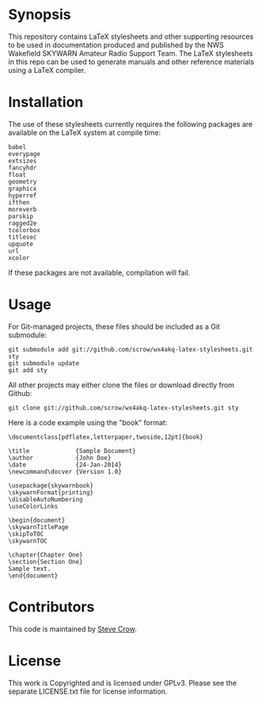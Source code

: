 # Synopsis

This repository contains LaTeX stylesheets and other supporting resources to be used in documentation produced and published by the NWS Wakefield SKYWARN Amateur Radio Support Team.  The LaTeX stylesheets in this repo can be used to generate manuals and other reference materials using a LaTeX compiler.

# Installation

The use of these stylesheets currently requires the following packages are available on the LaTeX system at compile time:

	babel
	everypage
	extsizes
	fancyhdr
	float
	geometry
	graphicx
	hyperref
	ifthen
	moreverb
	parskip
	ragged2e
	tcolorbox
	titlesec
	upquote
	url
	xcolor

If these packages are not available, compilation will fail.

# Usage

For Git-managed projects, these files should be included as a Git submodule:

	git submodule add git://github.com/scrow/wx4akq-latex-stylesheets.git sty
	git submodule update
	git add sty

All other projects may either clone the files or download directly from Github:

	git clone git://github.com/scrow/wx4akq-latex-stylesheets.git sty

Here is a code example using the "book" format:

	\documentclass[pdflatex,letterpaper,twoside,12pt]{book}
	
	\title             {Sample Document}
	\author            {John Doe}
	\date              {24-Jan-2014}
	\newcommand\docver {Version 1.0}
	
	\usepackage{skywarnbook}
	\skywarnFormat{printing}
	\disableAutoNumbering
	\useColorLinks
	
	\begin{document}
	\skywarnTitlePage
	\skipToTOC
	\skywarnTOC
	
	\chapter{Chapter One}
	\section{Section One}
	Sample text.
	\end{document}

# Contributors

This code is maintained by [Steve Crow](mailto:scrow@sdf.org).

# License

This work is Copyrighted and is licensed under GPLv3.  Please see the separate LICENSE.txt file for license information.